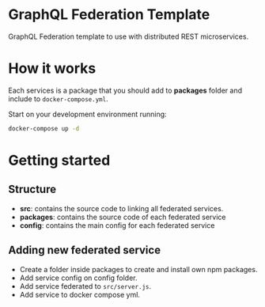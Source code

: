 # GraphQL Federation Template
GraphQL Federation template to use with distributed REST microservices.

# How it works
Each services is a package that you should add to **packages** folder and include to `docker-compose.yml`.

Start on your development environment running:
```bash
docker-compose up -d
```
# Getting started
## Structure
- **src**: contains the source code to linking all federated services.
- **packages**: contains the source code of each federated service
- **config**: contains the main config for each federated service

## Adding new federated service
- Create a folder inside packages to create and install own npm packages.
- Add service config on config folder.
- Add service federated to `src/server.js`.
- Add service to docker compose yml.
